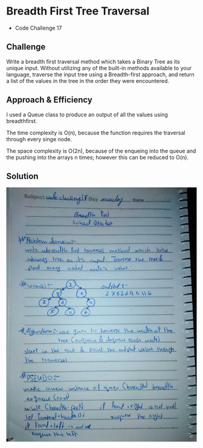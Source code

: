 # Breadth First Tree Traversal
- Code Challenge 17

## Challenge 
Write a breadth first traversal method which takes a Binary Tree as its unique input. Without utilizing any of the built-in methods available to your language, traverse the input tree using a Breadth-first approach, and return a list of the values in the tree in the order they were encountered.


## Approach & Efficiency
I used a Queue class to produce an output of all the values using breadthfirst. 

The time complexity is O(n), because the function requires the traversal through every singe node. 

The space complexity is  O(2n), because of the enqueing into the queue and the pushing into the arrays n times; however this can be reduced to O(n). 

## Solution
![breadth first](cc17.JPG)
